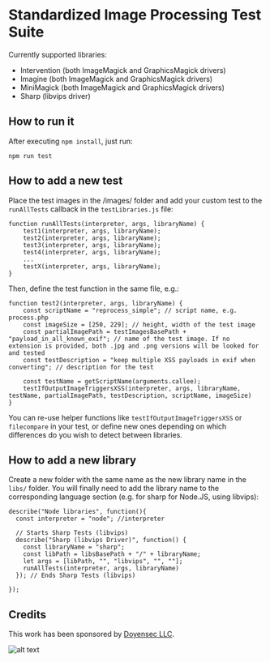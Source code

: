 # Standardized Image Processing Test Suite
Currently supported libraries:
- Intervention (both ImageMagick and GraphicsMagick drivers)
- Imagine (both ImageMagick and GraphicsMagick drivers)
- MiniMagick (both ImageMagick and GraphicsMagick drivers)
- Sharp (libvips driver)

## How to run it
After executing `npm install`, just run:
```
npm run test
```

## How to add a new test
Place the test images in the /images/ folder and add your custom test to the `runAllTests` callback in the `testLibraries.js` file:

```
function runAllTests(interpreter, args, libraryName) {
    test1(interpreter, args, libraryName);
    test2(interpreter, args, libraryName);
    test3(interpreter, args, libraryName);
    test4(interpreter, args, libraryName);
    ...
    testX(interpreter, args, libraryName);
}
```

Then, define the test function in the same file, e.g.:

```
function test2(interpreter, args, libraryName) {
    const scriptName = "reprocess_simple"; // script name, e.g. process.php
    const imageSize = [250, 229]; // height, width of the test image
    const partialImagePath = testImagesBasePath + "payload_in_all_known_exif"; // name of the test image. If no extension is provided, both .jpg and .png versions will be looked for and tested
    const testDescription = "keep multiple XSS payloads in exif when converting"; // description for the test

    const testName = getScriptName(arguments.callee);
    testIfOutputImageTriggersXSS(interpreter, args, libraryName, testName, partialImagePath, testDescription, scriptName, imageSize)
}
```
You can re-use helper functions like `testIfOutputImageTriggersXSS` or `filecompare` in your test, or define new ones depending on which differences do you wish to detect between libraries.



## How to add a new library
Create a new folder with the same name as the new library name in the `libs/` folder. You will finally need to add the library name to the corresponding language section (e.g. for sharp for Node.JS, using libvips):

```
describe("Node libraries", function(){
  const interpreter = "node"; //interpreter

  // Starts Sharp Tests (libvips)
  describe("Sharp (libvips Driver)", function() {
    const libraryName = "sharp";
    const libPath = libsBasePath + "/" + libraryName;
    let args = [libPath, "", "libvips", "", ""];
    runAllTests(interpreter, args, libraryName)
  }); // Ends Sharp Tests (libvips)

});
```

## Credits

This work has been sponsored by [Doyensec LLC](https://www.doyensec.com).

![alt text](https://doyensec.com/images/logo.svg "Doyensec Logo")